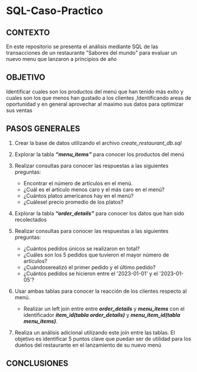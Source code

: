 # SQL-Caso-Practico
## CONTEXTO  
En este repositorio se presenta el análisis mediante SQL de las transacciones de un restaurante "Sabores del mundo"  para evaluar un nuevo menu que lanzaron a principios de año
## OBJETIVO
Identificar cuales son los productos del menú que han tenido más exito y cuales son los que menos han gustado a los clientes ,Identificando areas de oportunidad y en general aprovechar al maximo sus datos para optimizar sus ventas
## PASOS GENERALES
1. Crear la base de datos utilizando el archivo  _create_restaurant_db.sql_
2. Explorar la tabla ***“menu_items”*** para conocer los productos del menú
3. Realizar consultas para conocer las respuestas a las siguientes preguntas:
   - Encontrar el número de artículos en el menú.
   - ¿Cuál es el artículo menos caro y el más caro en el menú?
   - ¿Cuántos platos americanos hay en el menú?
   - ¿Cuálesel precio promedio de los platos?
  
4. Explorar la tabla ***“order_details”*** para conocer los datos que han sido recolectados
5. Realizar consultas para conocer las respuestas a las siguientes preguntas:
   - ¿Cuántos pedidos únicos se realizaron en total?
   - ¿Cuáles son los 5 pedidos que tuvieron el mayor número de artículos?
   - ¿Cuándoserealizó el primer pedido y el último pedido?
   - ¿Cuántos pedidos se hicieron entre el '2023-01-01' y el '2023-01-05'?
  
6. Usar ambas tablas para conocer la reacción de los clientes respecto al menú.
   - Realizar un left join entre entre ***order_details*** y ***menu_items*** con el identificador
 ***item_id(tabla order_details)*** y ***menu_item_id(tabla menu_items)***.

7. Realiza un análisis adicional utilizando este join entre las tablas.  El
 objetivo es identificar 5 puntos clave que puedan ser de utilidad para los dueños del
 restaurante en el lanzamiento de su nuevo menú

## CONCLUSIONES

